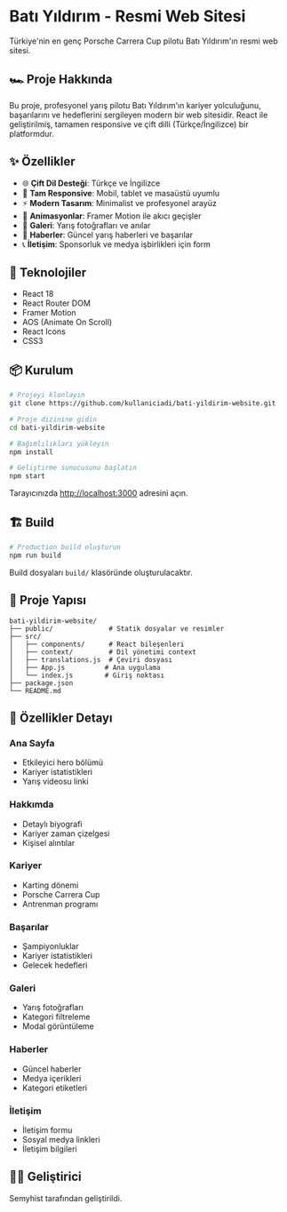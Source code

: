 # Batı Yıldırım - Resmi Web Sitesi

Türkiye'nin en genç Porsche Carrera Cup pilotu Batı Yıldırım'ın resmi web sitesi.

## 🏎️ Proje Hakkında

Bu proje, profesyonel yarış pilotu Batı Yıldırım'ın kariyer yolculuğunu, başarılarını ve hedeflerini sergileyen modern bir web sitesidir. React ile geliştirilmiş, tamamen responsive ve çift dilli (Türkçe/İngilizce) bir platformdur.

## ✨ Özellikler

- 🌐 **Çift Dil Desteği**: Türkçe ve İngilizce
- 📱 **Tam Responsive**: Mobil, tablet ve masaüstü uyumlu
- ⚡ **Modern Tasarım**: Minimalist ve profesyonel arayüz
- 🎨 **Animasyonlar**: Framer Motion ile akıcı geçişler
- 📸 **Galeri**: Yarış fotoğrafları ve anılar
- 📰 **Haberler**: Güncel yarış haberleri ve başarılar
- 📞 **İletişim**: Sponsorluk ve medya işbirlikleri için form

## 🚀 Teknolojiler

- React 18
- React Router DOM
- Framer Motion
- AOS (Animate On Scroll)
- React Icons
- CSS3

## 📦 Kurulum

```bash
# Projeyi klonlayın
git clone https://github.com/kullaniciadi/bati-yildirim-website.git

# Proje dizinine gidin
cd bati-yildirim-website

# Bağımlılıkları yükleyin
npm install

# Geliştirme sunucusunu başlatın
npm start
```

Tarayıcınızda [http://localhost:3000](http://localhost:3000) adresini açın.

## 🏗️ Build

```bash
# Production build oluşturun
npm run build
```

Build dosyaları `build/` klasöründe oluşturulacaktır.

## 📂 Proje Yapısı

```
bati-yildirim-website/
├── public/              # Statik dosyalar ve resimler
├── src/
│   ├── components/      # React bileşenleri
│   ├── context/         # Dil yönetimi context
│   ├── translations.js  # Çeviri dosyası
│   ├── App.js          # Ana uygulama
│   └── index.js        # Giriş noktası
├── package.json
└── README.md
```

## 🎯 Özellikler Detayı

### Ana Sayfa
- Etkileyici hero bölümü
- Kariyer istatistikleri
- Yarış videosu linki

### Hakkımda
- Detaylı biyografi
- Kariyer zaman çizelgesi
- Kişisel alıntılar

### Kariyer
- Karting dönemi
- Porsche Carrera Cup
- Antrenman programı

### Başarılar
- Şampiyonluklar
- Kariyer istatistikleri
- Gelecek hedefleri

### Galeri
- Yarış fotoğrafları
- Kategori filtreleme
- Modal görüntüleme

### Haberler
- Güncel haberler
- Medya içerikleri
- Kategori etiketleri

### İletişim
- İletişim formu
- Sosyal medya linkleri
- İletişim bilgileri


## 👨‍💻 Geliştirici

Semyhist tarafından geliştirildi.
